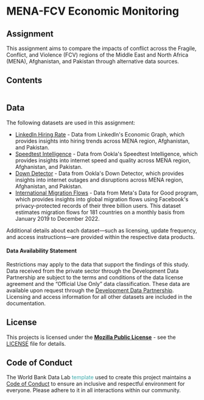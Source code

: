 # MENA-FCV Economic Monitoring

## Assignment

This assignment aims to compare the impacts of conflict across the Fragile, Conflict, and Violence (FCV) regions of the Middle East and North Africa (MENA), Afghanistan, and Pakistan through alternative data sources.

## Contents

```{tableofcontents}
```

## Data

The following datasets are used in this assignment:

* [LinkedIn Hiring Rate](/) - Data from LinkedIn's Economic Graph, which provides insights into hiring trends across MENA region, Afghanistan, and Pakistan.
* [Speedtest Intelligence](/) - Data from Ookla's Speedtest Intelligence, which provides insights into internet speed and quality across MENA region, Afghanistan, and Pakistan.
* [Down Detector](/) - Data from Ookla's Down Detector, which provides insights into internet outages and disruptions across MENA region, Afghanistan, and Pakistan.
* [International Migration Flows](/) - Data from Meta's Data for Good program, which provides insights into global migration flows using Facebook's privacy-protected records of their three billion users. This dataset estimates migration flows for 181 countries on a monthly basis from January 2019 to December 2022.

Additional details about each dataset—such as licensing, update frequency, and access instructions—are provided within the respective data products.

#### Data Availability Statement

Restrictions may apply to the data that support the findings of this study. Data received from the private sector through the Development Data Partnership are subject to the terms and conditions of the data license agreement and the “Official Use Only” data classification. These data are available upon request through the [Development Data Partnership](https://datapartnership.org/). Licensing and access information for all other datasets are included in the documentation.


## License

This projects is licensed under the [**Mozilla Public License**](https://opensource.org/license/mpl-2-0/) - see the [LICENSE](LICENSE) file for details.


## Code of Conduct

The World Bank Data Lab <span style="color:#3EACAD">template</span> used to create this project maintains a [Code of Conduct](docs/CODE_OF_CONDUCT.md) to ensure an inclusive and respectful environment for everyone. Please adhere to it in all interactions within our community.
